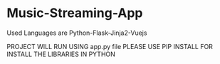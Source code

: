 # Music-Streaming-App
Used Languages are Python-Flask-Jinja2-Vuejs

PROJECT WILL RUN USING app.py file
PLEASE USE PIP INSTALL FOR INSTALL THE LIBRARIES IN PYTHON
